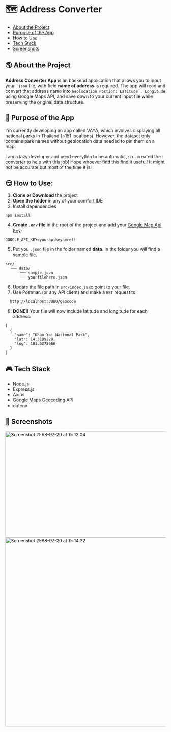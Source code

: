 # 🗺️ Address Converter
- [About the Project](#-about-the-project)
- [Purpose of the App](#-purpose-of-the-app)
- [How to Use](#-how-to-use)
- [Tech Stack](#-tech-stack)
- [Screenshots](#-screenshots)

## 🌎 About the Project
**Address Converter App** is an backend application that allows you to input your ```.json``` file, with field **name of address** is required. The app will read and convert that address name into ```Geolocation Postion: Latitude , Longitude ``` using Google Maps API, and save down to your current input file while preserving the original data structure.

## 🎯 Purpose of the App
I'm currently developing an app called VAYA, which involves displaying all national parks in Thailand (~151 locations). However, the dataset only contains park names without geolocation data needed to pin them on a map.

I am a lazy developer and need everythin to be automatic, so I created the converter to help with this job! Hope whoever find this find it useful!
It might not be accurate but most of the time it is!

## 😏 How to Use:
1.  **Clone or Download** the project
2.  **Open the folder** in any of your comfort IDE
3. Install dependencies
```
npm install
```
4. **Create ``.env`` file** in the root of the project and add your [Google Map Api Key](https://developers.google.com/maps/documentation/geolocation/get-api-key):
```
GOOGLE_API_KEY=yourapikeyhere!!
```

5. Put you ``.json`` file in the folder named **data**. In the folder you will find a sample file.
```
src/
  └── data/
      ├── sample.json
      └── yourfilehere.json
```

6. Update the file path in ``src/index.js`` to point to your file.
7. Use Postman (or any API client) and make a ``GET`` request to:
```
  http://localhost:3000/geocode
```

8. **DONE!!** Your file will now include latitude and longitude for each address:
```
[
  {
    "name": "Khao Yai National Park",
    "lat": 14.3109229,
    "lng": 101.5278666
  }
]

```


## 🎮 Tech Stack
- Node.js
- Express.js
- Axios
- Google Maps Geocoding API
- dotenv

## 📸 Screenshots
<img width="584" height="333" alt="Screenshot 2568-07-20 at 15 12 04" src="https://github.com/user-attachments/assets/366e060b-08da-4b22-842d-8a8e9c8c485e" />
<img width="971" height="594" alt="Screenshot 2568-07-20 at 15 14 32" src="https://github.com/user-attachments/assets/43eac18c-5194-4155-ba45-c8d823e8c908" />


